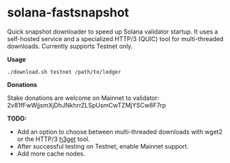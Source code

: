 # solana-fastsnapshot
Quick snapshot downloader to speed up Solana validator startup.
It uses a self-hosted service and a specialized HTTP/3 (QUIC) tool for multi-threaded downloads.
Currently supports Testnet only.

**Usage**
```
./download.sh testnet /path/to/ledger
```

**Donations**

Stake donations are welcome on Mainnet to validator: 2v81fFwWjjsmXjDhJNkhrrZLSpUsmCwTZMjYSCw8F7rp


**TODO:**
- Add an option to choose between multi-threaded downloads with wget2 or the HTTP/3 [h3get](https://github.com/Operationrange/h3get) tool.
- After successful testing on Testnet, enable Mainnet support.
- Add more cache nodes.
  
